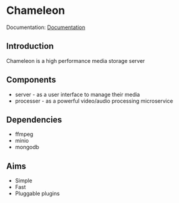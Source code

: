 # Chameleon

Documentation: [Documentation](docs/index.md)

## Introduction

Chameleon is a high performance media storage server

## Components

- server - as a user interface to manage their media
- processer - as a powerful video/audio processing microservice

## Dependencies

- ffmpeg
- minio
- mongodb

## Aims

- Simple
- Fast
- Pluggable plugins